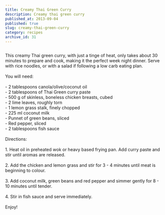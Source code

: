 ```yaml
---
title: Creamy Thai Green Curry
description: Creamy thai green curry
published_at: 2013-09-04
published: true
slug: creamy-thai-green-curry
category: recipes
archive_id: 31
---
```


<div><img src="/assets/images/articles/thai_curry_2.jpg" alt=""><p class="caption"></p>This creamy Thai green curry, with just a tinge of heat, only takes about 30 minutes to prepare and cook, making it the perfect week night dinner. Serve with rice noodles, or with a salad if following a low carb eating plan.<br><br><span class="underLine">You will need:</span><br><br>
- 2 tablespoons canola/olive/coconut oil<br>
- 2 tablespoons of Thai Green curry paste<br>
- 500 g of skinless, boneless chicken breasts, cubed<br>
- 2 lime leaves, roughly torn<br>
- 1 lemon grass stalk, finely chopped<br>
- 225 ml coconut milk<br>
- Punnet of green beans, sliced<br>
- Red pepper, sliced<br>
- 2 tablespoons fish sauce<br><br><span class="underLine">Directions:</span><br><br>
1. Heat oil in preheated wok or heavy based frying pan. Add curry paste and stir until aromas are released.<br><br>
2. Add the chicken and lemon grass and stir for 3 - 4 minutes until meat is beginning to colour.<br><br>
3. Add coconut milk, green beans and red pepper and simmer gently for 8 - 10 minutes until tender.<br><br>
4. Stir in fish sauce and serve immediately.<br><br>
Enjoy!</div>